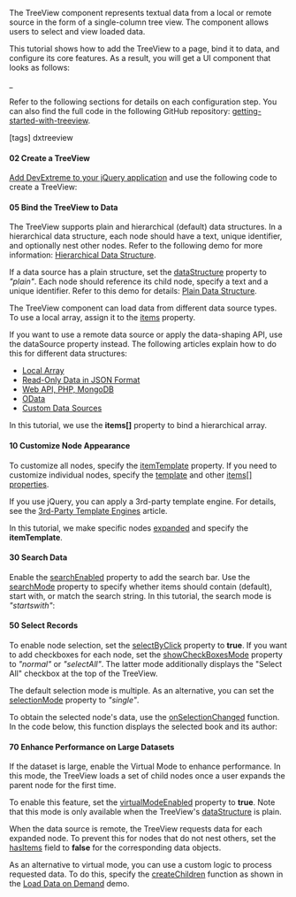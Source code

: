 The TreeView component represents textual data from a local or remote source in the form of a single-column tree view. The component allows users to select and view loaded data.

This tutorial shows how to add the TreeView to a page, bind it to data, and configure its core features. As a result, you will get a UI component that looks as follows:

_

Refer to the following sections for details on each configuration step. You can also find the full code in the following GitHub repository: <a href="_" target="_blank">getting-started-with-treeview</a>.

[tags] dxtreeview

#### 02 Create a TreeView
[Add DevExtreme to your jQuery application](/concepts/58%20jQuery%20Components/05%20Add%20DevExtreme%20to%20a%20jQuery%20Application/00%20Add%20DevExtreme%20to%20a%20jQuery%20Application.md '/Documentation/Guide/jQuery_Components/Add_DevExtreme_to_a_jQuery_Application/') and use the following code to create a TreeView:

#### 05 Bind the TreeView to Data
The TreeView supports plain and hierarchical (default) data structures. In a hierarchical data structure, each node should have a text, unique identifier, and optionally nest other nodes. Refer to the following demo for more information: [Hierarchical Data Structure](/Demos/WidgetsGallery/Demo/TreeView/HierarchicalDataStructure/).

If a data source has a plain structure, set the [dataStructure](/Documentation/ApiReference/UI_Components/dxTreeView/Configuration/#dataStructure) property to *"plain"*. Each node should reference its child node, specify a text and a unique identifier. Refer to this demo for details: [Plain Data Structure](https://js.devexpress.com/Demos/WidgetsGallery/Demo/TreeView/FlatDataStructure/).

The TreeView component can load data from different data source types. To use a local array, assign it to the [items](/Documentation/ApiReference/UI_Components/dxTreeView/Configuration/#items) property. 

If you want to use a remote data source or apply the data-shaping API, use the dataSource property instead. The following articles explain how to do this for different data structures:

- [Local Array](/Documentation/Guide/Data_Binding/Specify_a_Data_Source/Local_Array/)
- [Read-Only Data in JSON Format](/Documentation/Guide/Data_Binding/Specify_a_Data_Source/Read-Only_Data_in_JSON_Format/)
- [Web API, PHP, MongoDB](/Documentation/Guide/Data_Binding/Specify_a_Data_Source/Web_API,_PHP,_MongoDB/)
- [OData](/Documentation/Guide/Data_Binding/Specify_a_Data_Source/OData/)
- [Custom Data Sources](/Documentation/Guide/Data_Binding/Specify_a_Data_Source/Custom_Data_Sources/)

In this tutorial, we use the **items[]** property to bind a hierarchical array. 

#### 10 Customize Node Appearance
To customize all nodes, specify the [itemTemplate](/Documentation/ApiReference/UI_Components/dxTreeView/Configuration/#itemTemplate) property. If you need to customize individual nodes, specify the [template](/Documentation/ApiReference/UI_Components/dxTreeView/Configuration/items/#template) and other [items[] properties](/Documentation/ApiReference/UI_Components/dxTreeView/Configuration/items/).

If you use jQuery, you can apply a 3rd-party template engine. For details, see the [3rd-Party Template Engines](/Documentation/Guide/UI_Components/Common/Templates/#3rd-Party_Template_Engines) article.

In this tutorial, we make specific nodes [expanded](/Documentation/ApiReference/UI_Components/dxTreeView/Configuration/items/#expanded) and specify the **itemTemplate**.

#### 30 Search Data
Enable the [searchEnabled](/Documentation/ApiReference/UI_Components/dxTreeView/Configuration/#searchEnabled) property to add the search bar. Use the [searchMode](/Documentation/ApiReference/UI_Components/dxTreeView/Configuration/#searchMode) property to specify whether items should contain (default), start with, or match the search string. In this tutorial, the search mode is *"startswith"*:

#### 50 Select Records
To enable node selection, set the [selectByClick](/Documentation/ApiReference/UI_Components/dxTreeView/Configuration/#selectByClick) property to **true**. If you want to add checkboxes for each node, set the [showCheckBoxesMode](/Documentation/ApiReference/UI_Components/dxTreeView/Configuration/#showCheckBoxesMode) property to *"normal"* or *"selectAll"*. The latter mode additionally displays the "Select All" checkbox at the top of the TreeView.

The default selection mode is multiple. As an alternative, you can set the [selectionMode](/Documentation/ApiReference/UI_Components/dxTreeView/Configuration/selectionMode) property to *"single"*.

To obtain the selected node's data, use the [onSelectionChanged](/Documentation/ApiReference/UI_Components/dxTreeView/Configuration/#onSelectionChanged) function. In the code below, this function displays the selected book and its author:

#### 70 Enhance Performance on Large Datasets
If the dataset is large, enable the Virtual Mode to enhance performance. In this mode, the TreeView loads a set of child nodes once a user expands the parent node for the first time. 

To enable this feature, set the [virtualModeEnabled](/Documentation/ApiReference/UI_Components/dxTreeView/Configuration/#virtualModeEnabled) property to **true**. Note that this mode is only available when the TreeView's [dataStructure](/Documentation/ApiReference/UI_Components/dxTreeView/Configuration/#dataStructure) is plain.

When the data source is remote, the TreeView requests data for each expanded node. To prevent this for nodes that do not nest others, set the [hasItems](/Documentation/ApiReference/UI_Components/dxTreeView/Configuration/items/#hasItems) field to **false** for the corresponding data objects.

As an alternative to virtual mode, you can use a custom logic to process requested data. To do this, specify the [createChildren](/Documentation/ApiReference/UI_Components/dxTreeView/Configuration/#createChildren) function as shown in the [Load Data on Demand](/Demos/WidgetsGallery/Demo/TreeView/LoadDataOnDemand) demo.